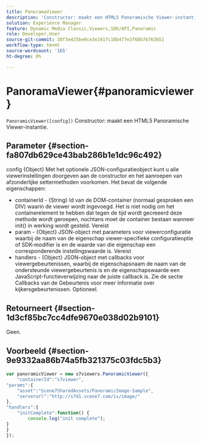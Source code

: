 ```yaml
---
title: PanoramaViewer
description: 'Constructor: maakt een HTML5 Panoramische Viewer-instantie.'
solution: Experience Manager
feature: Dynamic Media Classic,Viewers,SDK/API,Panoramic
role: Developer,User
source-git-commit: 38f3e425be0ce3e241fc18b477e3f68b7b763b51
workflow-type: tm+mt
source-wordcount: '165'
ht-degree: 0%

---
```


# PanoramaViewer{#panoramicviewer}

`PanoramicViewer([config])`
Constructor: maakt een HTML5 Panoramische Viewer-instantie.

## Parameter {#section-fa807db629ce43bab286b1e1dc96c492}

config
{Object} Met het optionele JSON-configuratieobject kunt u alle viewerinstellingen doorgeven aan de constructor en het aanroepen van afzonderlijke settermethoden voorkomen. Het bevat de volgende eigenschappen:

* containerId - {String} Id van de DOM-container (normaal gesproken een DIV) waarin de viewer wordt ingevoegd. Het is niet nodig om het containerelement te hebben dat tegen de tijd wordt gecreeerd deze methode wordt geroepen, nochtans moet de container bestaan wanneer init() in werking wordt gesteld. Vereist
* param - {Object} JSON-object met parameters voor viewerconfiguratie waarbij de naam van de eigenschap viewer-specifieke configuratieoptie of SDK-modifier is en de waarde van die eigenschap een corresponderende instellingswaarde is. Vereist
* handlers - {Object} JSON-object met callbacks voor viewergebeurtenissen, waarbij de eigenschapsnaam de naam van de ondersteunde viewergebeurtenis is en de eigenschapswaarde een JavaScript-functieverwijzing naar de juiste callback is. Zie de sectie Callbacks van de Gebeurtenis voor meer informatie over kijkersgebeurtenissen. Optioneel.


## Retourneert {#section-1d3cf85bc7cc4dfe9670e038d02b9101}

Geen.

## Voorbeeld {#section-9e9332aa86b74a5fb321375c03fdc5b3}

```javascript {.line-numbers}
var panoramicViewer = new s7viewers.PanoramicViewer({
    "containerId":"s7viewer",
"params":{
    "asset":"Scene7SharedAssets/PanoramicImage-Sample",
    "serverurl":"http://s7d1.scene7.com/is/image/"
},
"handlers":{
    "initComplete":function() {
        console.log("init complete");
}
}
});
```
